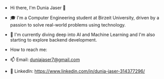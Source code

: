 - Hi there, I'm Dunia Jaser 👋
- 🎓 I'm a Computer Engineering student at Birzeit University, driven by a passion to solve real-world problems using technology. 
- 🌱 I'm currently diving deep into AI and Machine Learning and I'm also starting to explore backend development.

- How to reach me:
- 📫 Email: duniajaser7@gmail.com
- 🔗 LinkedIn: https://www.linkedin.com/in/dunia-jaser-314377296/




<!---
duniajaser/duniajaser is a ✨ special ✨ repository because its `README.md` (this file) appears on your GitHub profile.
You can click the Preview link to take a look at your changes.
--->
